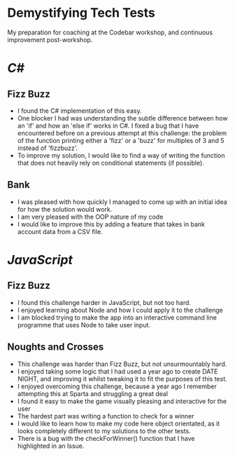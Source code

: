 # Demystifying Tech Tests
My preparation for coaching at the Codebar workshop, and continuous improvement post-workshop.

# _C#_
## Fizz Buzz
* I found the C# implementation of this easy.
* One blocker I had was understanding the subtle difference between how an 'if' and how an 'else if' works in C#. I fixed a bug that I have encountered before on a previous attempt at this challenge: the problem of the function printing either a 'fizz' or a 'buzz' for multiples of 3 and 5 instead of 'fizzbuzz'.
* To improve my solution, I would like to find a way of writing the function that does not heavily rely on conditional statements (if possible).

## Bank
* I was pleased with how quickly I managed to come up with an initial idea for how the solution would work.
* I am very pleased with the OOP nature of my code
* I would like to improve this by adding a feature that takes in bank account data from a CSV file.


# _JavaScript_
## Fizz Buzz
* I found this challenge harder in JavaScript, but not too hard.
* I enjoyed learning about Node and how I could apply it to the challenge
* I am blocked trying to make the app into an interactive command line programme that uses Node to take user input.

## Noughts and Crosses
* This challenge was harder than Fizz Buzz, but not unsurmountably hard.
* I enjoyed taking some logic that I had used a year ago to create DATE NIGHT, and improving it whilst tweaking it to fit the purposes of this test.
* I enjoyed overcoming this challenge, because a year ago I remember attempting this at Sparta and struggling a great deal
* I found it easy to make the game visually pleasing and interactive for the user
* The hardest part was writing a function to check for a winner
* I would like to learn how to make my code here object orientated, as it looks completely different to my solutions to the other tests.
* There is a bug with the checkForWinner() function that I have highlighted in an Issue. 